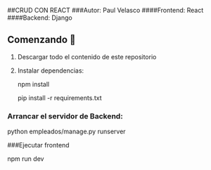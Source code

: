 ##CRUD CON REACT
###Autor: Paul Velasco
####Frontend: React
####Backend: Django

## Comenzando 🚀

1. Descargar todo el contenido de este repositorio
2. Instalar dependencias:
   

   npm install


   pip install -r requirements.txt
   
### Arrancar el servidor de Backend:


python empleados/manage.py runserver



###Ejecutar frontend

npm run dev